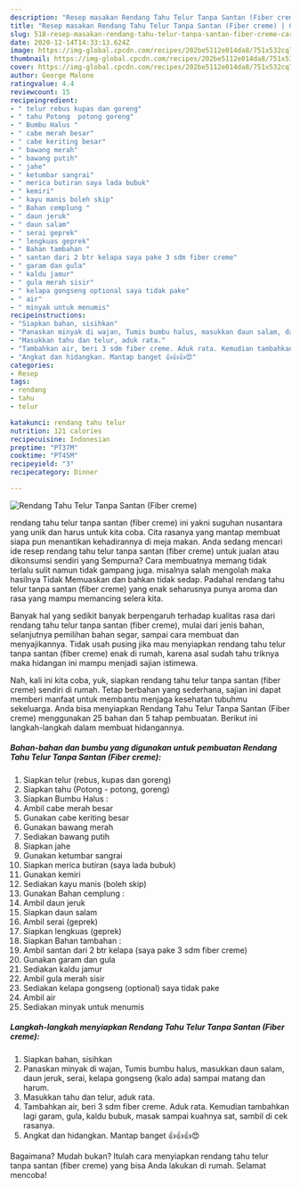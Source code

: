 ```yaml
---
description: "Resep masakan Rendang Tahu Telur Tanpa Santan (Fiber creme) | Cara Bikin Rendang Tahu Telur Tanpa Santan (Fiber creme) Yang Menggugah Selera"
title: "Resep masakan Rendang Tahu Telur Tanpa Santan (Fiber creme) | Cara Bikin Rendang Tahu Telur Tanpa Santan (Fiber creme) Yang Menggugah Selera"
slug: 518-resep-masakan-rendang-tahu-telur-tanpa-santan-fiber-creme-cara-bikin-rendang-tahu-telur-tanpa-santan-fiber-creme-yang-menggugah-selera
date: 2020-12-14T14:33:13.624Z
image: https://img-global.cpcdn.com/recipes/202be5112e014da8/751x532cq70/rendang-tahu-telur-tanpa-santan-fiber-creme-foto-resep-utama.jpg
thumbnail: https://img-global.cpcdn.com/recipes/202be5112e014da8/751x532cq70/rendang-tahu-telur-tanpa-santan-fiber-creme-foto-resep-utama.jpg
cover: https://img-global.cpcdn.com/recipes/202be5112e014da8/751x532cq70/rendang-tahu-telur-tanpa-santan-fiber-creme-foto-resep-utama.jpg
author: George Malone
ratingvalue: 4.4
reviewcount: 15
recipeingredient:
- " telur rebus kupas dan goreng"
- " tahu Potong  potong goreng"
- " Bumbu Halus "
- " cabe merah besar"
- " cabe keriting besar"
- " bawang merah"
- " bawang putih"
- " jahe"
- " ketumbar sangrai"
- " merica butiran saya lada bubuk"
- " kemiri"
- " kayu manis boleh skip"
- " Bahan cemplung "
- " daun jeruk"
- " daun salam"
- " serai geprek"
- " lengkuas geprek"
- " Bahan tambahan "
- " santan dari 2 btr kelapa saya pake 3 sdm fiber creme"
- " garam dan gula"
- " kaldu jamur"
- " gula merah sisir"
- " kelapa gongseng optional saya tidak pake"
- " air"
- " minyak untuk menumis"
recipeinstructions:
- "Siapkan bahan, sisihkan"
- "Panaskan minyak di wajan, Tumis bumbu halus, masukkan daun salam, daun jeruk, serai, kelapa gongseng (kalo ada) sampai matang dan harum."
- "Masukkan tahu dan telur, aduk rata."
- "Tambahkan air, beri 3 sdm fiber creme. Aduk rata. Kemudian tambahkan lagi garam, gula, kaldu bubuk, masak sampai kuahnya sat, sambil di cek rasanya."
- "Angkat dan hidangkan. Mantap banget 👍👍👍😍"
categories:
- Resep
tags:
- rendang
- tahu
- telur

katakunci: rendang tahu telur 
nutrition: 121 calories
recipecuisine: Indonesian
preptime: "PT37M"
cooktime: "PT45M"
recipeyield: "3"
recipecategory: Dinner

---
```



![Rendang Tahu Telur Tanpa Santan (Fiber creme)](https://img-global.cpcdn.com/recipes/202be5112e014da8/751x532cq70/rendang-tahu-telur-tanpa-santan-fiber-creme-foto-resep-utama.jpg)


rendang tahu telur tanpa santan (fiber creme) ini yakni suguhan nusantara yang unik dan harus untuk kita coba. Cita rasanya yang mantap membuat siapa pun menantikan kehadirannya di meja makan.
Anda sedang mencari ide resep rendang tahu telur tanpa santan (fiber creme) untuk jualan atau dikonsumsi sendiri yang Sempurna? Cara membuatnya memang tidak terlalu sulit namun tidak gampang juga. misalnya salah mengolah maka hasilnya Tidak Memuaskan dan bahkan tidak sedap. Padahal rendang tahu telur tanpa santan (fiber creme) yang enak seharusnya punya aroma dan rasa yang mampu memancing selera kita.

Banyak hal yang sedikit banyak berpengaruh terhadap kualitas rasa dari rendang tahu telur tanpa santan (fiber creme), mulai dari jenis bahan, selanjutnya pemilihan bahan segar, sampai cara membuat dan menyajikannya. Tidak usah pusing jika mau menyiapkan rendang tahu telur tanpa santan (fiber creme) enak di rumah, karena asal sudah tahu triknya maka hidangan ini mampu menjadi sajian istimewa.




Nah, kali ini kita coba, yuk, siapkan rendang tahu telur tanpa santan (fiber creme) sendiri di rumah. Tetap berbahan yang sederhana, sajian ini dapat memberi manfaat untuk membantu menjaga kesehatan tubuhmu sekeluarga. Anda bisa menyiapkan Rendang Tahu Telur Tanpa Santan (Fiber creme) menggunakan 25 bahan dan 5 tahap pembuatan. Berikut ini langkah-langkah dalam membuat hidangannya.

<!--inarticleads1-->

##### Bahan-bahan dan bumbu yang digunakan untuk pembuatan Rendang Tahu Telur Tanpa Santan (Fiber creme):

1. Siapkan  telur (rebus, kupas dan goreng)
1. Siapkan  tahu (Potong - potong, goreng)
1. Siapkan  Bumbu Halus :
1. Ambil  cabe merah besar
1. Gunakan  cabe keriting besar
1. Gunakan  bawang merah
1. Sediakan  bawang putih
1. Siapkan  jahe
1. Gunakan  ketumbar sangrai
1. Siapkan  merica butiran (saya lada bubuk)
1. Gunakan  kemiri
1. Sediakan  kayu manis (boleh skip)
1. Gunakan  Bahan cemplung :
1. Ambil  daun jeruk
1. Siapkan  daun salam
1. Ambil  serai (geprek)
1. Siapkan  lengkuas (geprek)
1. Siapkan  Bahan tambahan :
1. Ambil  santan dari 2 btr kelapa (saya pake 3 sdm fiber creme)
1. Gunakan  garam dan gula
1. Sediakan  kaldu jamur
1. Ambil  gula merah sisir
1. Sediakan  kelapa gongseng (optional) saya tidak pake
1. Ambil  air
1. Sediakan  minyak untuk menumis




<!--inarticleads2-->

##### Langkah-langkah menyiapkan Rendang Tahu Telur Tanpa Santan (Fiber creme):

1. Siapkan bahan, sisihkan
1. Panaskan minyak di wajan, Tumis bumbu halus, masukkan daun salam, daun jeruk, serai, kelapa gongseng (kalo ada) sampai matang dan harum.
1. Masukkan tahu dan telur, aduk rata.
1. Tambahkan air, beri 3 sdm fiber creme. Aduk rata. Kemudian tambahkan lagi garam, gula, kaldu bubuk, masak sampai kuahnya sat, sambil di cek rasanya.
1. Angkat dan hidangkan. Mantap banget 👍👍👍😍




Bagaimana? Mudah bukan? Itulah cara menyiapkan rendang tahu telur tanpa santan (fiber creme) yang bisa Anda lakukan di rumah. Selamat mencoba!
